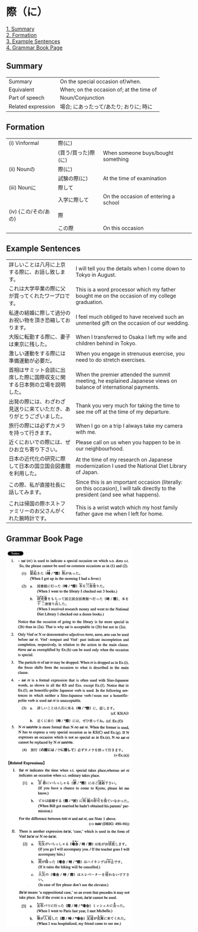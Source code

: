 # 際（に）

[1. Summary](#summary)<br>
[2. Formation](#formation)<br>
[3. Example Sentences](#example-sentences)<br>
[4. Grammar Book Page](#grammar-book-page)<br>


## Summary

<table><tr>   <td>Summary</td>   <td>On the special occasion of/when.</td></tr><tr>   <td>Equivalent</td>   <td>When; on the occasion of; at the time of</td></tr><tr>   <td>Part of speech</td>   <td>Noun/Conjunction</td></tr><tr>   <td>Related expression</td>   <td>場合; にあったって/あたり; おりに; 時に</td></tr></table>

## Formation

<table class="table"><tbody><tr class="tr head"><td class="td"><span class="numbers">(i)</span> <span class="bold">Vinformal</span></td><td class="td"><span class="concept">際</span><span>(</span><span class="concept">に</span><span>)</span> </td><td class="td"></td></tr><tr class="tr"><td class="td"></td><td class="td"><span>{買う/買った}</span><span class="concept">際</span><span>(</span><span class="concept">に</span><span>)</span> </td><td class="td"><span>When someone buys/bought something</span></td></tr><tr class="tr head"><td class="td"><span class="numbers">(ii)</span> <span class="bold">Nounの</span></td><td class="td"><span class="concept">際</span><span>(</span><span class="concept">に</span><span>)</span> </td><td class="td"></td></tr><tr class="tr"><td class="td"></td><td class="td"><span>試験の</span><span class="concept">際</span><span>(</span><span class="concept">に</span><span>)</span> </td><td class="td"><span>At the time of examination</span></td></tr><tr class="tr head"><td class="td"><span class="numbers">(iii)</span> <span class="bold">Nounに</span></td><td class="td"><span class="concept">際</span><span>して</span></td><td class="td"></td></tr><tr class="tr"><td class="td"></td><td class="td"><span>入学に</span><span class="concept">際</span><span>して</span></td><td class="td"><span>On the occasion of entering a school</span></td></tr><tr class="tr head"><td class="td"><span class="numbers">(iv)</span> <span class="bold">{この/その/あの}</span></td><td class="td"><span class="concept">際</span></td><td class="td"></td></tr><tr class="tr"><td class="td"></td><td class="td"><span>この</span><span class="concept">際</span></td><td class="td"><span>On this occasion</span></td></tr></tbody></table>

## Example Sentences

<table><tr>   <td>詳しいことは八月に上京する際に、お話し致します。</td>   <td>I will tell you the details when I come down to Tokyo in August.</td></tr><tr>   <td>これは大学卒業の際に父が買ってくれたワープロです。</td>   <td>This is a word processor which my father bought me on the occasion of my college graduation.</td></tr><tr>   <td>私達の結婚に際して過分のお祝い物を頂き恐縮しております。</td>   <td>I feel much obliged to have received such an unmerited gift on the occasion of our wedding.</td></tr><tr>   <td>大阪に転勤する際に、妻子は東京に残した。</td>   <td>When I transferred to Osaka I left my wife and children behind in Tokyo.</td></tr><tr>   <td>激しい運動をする際には準備運動が必要だ。</td>   <td>When you engage in strenuous exercise, you need to do stretch exercises.</td></tr><tr>   <td>首相はサミット会談に出席した際に国際収支に関する日本側の立場を説明した。</td>   <td>When the premier attended the summit meeting, he explained Japanese views on balance of international payments.</td></tr><tr>   <td>出発の際には、わざわざ見送りに来ていただき、ありがとうございました。</td>   <td>Thank you very much for taking the time to see me off at the time of my departure.</td></tr><tr>   <td>旅行の際には必ずカメラを持って行きます。</td>   <td>When I go on a trip I always take my camera with me.</td></tr><tr>   <td>近くにおいでの際には、ぜひお立ち寄り下さい。</td>   <td>Please call on us when you happen to be in our neighbourhood.</td></tr><tr>   <td>日本の近代化の研究に際して日本の国立国会図書館を利用した。</td>   <td>At the time of my research on Japanese modernization I used the National Diet Library of Japan.</td></tr><tr>   <td>この際、私が直接社長に話してみます。</td>   <td>Since this is an important occasion (literally: on this occasion), I will talk directly to the president (and see what happens).</td></tr><tr>   <td>これは帰国の際ホストファミリーのお父さんがくれた腕時計です。</td>   <td>This is a wrist watch which my host family father gave me when I left for home.</td></tr></table>

## Grammar Book Page

![](../img/Intermediate際(に).png)

